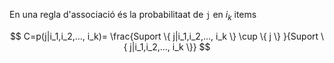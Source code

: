 En una regla d'associació és la probabilitaat de `j` en $i_k$ items

$$
C=p(j|i_1,i_2,..., i_k)= \frac{Suport \{ j|i_1,i_2,..., i_k \} \cup \{ j \} }{Suport \{ j|i_1,i_2,..., i_k \}}
$$